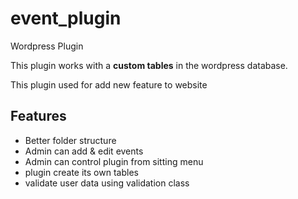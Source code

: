 # event_plugin
Wordpress Plugin

This plugin works with a **custom tables** in the wordpress database.

This plugin used for add new feature to website 

## Features

* Better folder structure
* Admin can add & edit events
* Admin can control plugin from sitting menu
* plugin create its own tables
* validate user data using validation class